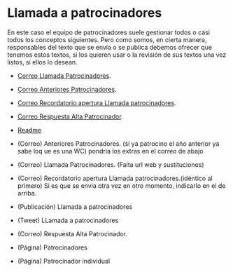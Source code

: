 # Llamada a patrocinadores

En este caso el equipo de patrocinadores suele gestionar todos o casi todos los conceptos siguientes. Pero como somos, en cierta manera, responsables del texto que se envía o se publica debemos ofrecer que tenemos estos textos, si los quieren usar o la revisión de sus textos una vez listos, si ellos lo desean.

- [Correo Llamada Patrocinadores](fase-3-llamada-patrocinadores/correo-presentacion-llamada.md).
- [Correo Anteriores Patrocinadores](fase-3-llamada-patrocinadores/correo-antiguos-patrocinadores.md).
- [Correo Recordatorio apertura Llamada patrocinadores](fase-3-llamada-patrocinadores/correo-presentacion-llamada.md).
- [Correo Respuesta Alta Patrocinador](fase-3-llamada-patrocinadores/correo-respuesta-alta.md).

- [Readme](./anexos/readme.md)

- (Correo) Anteriores Patrocinadores. (si ya patrocino el año anterior ya sabe loq ue es una WC) pondria los extras en el correo de abajo
- (Correo) Llamada Patrocinadores. (Falta url web y sustituciones)
- (Correo) Recordatorio apertura Llamada patrocinadores.(idéntico al primero) Si es que se envia otra vez en otro momento, indicarlo en el de arriba.
- (Publicación) Llamada  a patrocinadores
- (Tweet) LLamada a patrocinadores
- (Correo) Respuesta Alta Patrocinador.
- (Página) Patrocinadores
- (Página) Patrocinador individual
